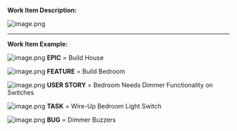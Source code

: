 **Work Item Description:**

![image.png](/.attachments/image-4803b317-f301-4607-8dae-10e5bbd4c037.png)

---

**Work Item Example:**

![image.png](/.attachments/image-44648fcd-8ecc-48e3-ba01-3dc5ad76efc9.png)
**EPIC** = Build House

![image.png](/.attachments/image-a1d37559-20d1-4adf-a564-b0c4450954a9.png)
**FEATURE** = Build Bedroom

![image.png](/.attachments/image-f53d621a-cc78-4fd8-938c-cddcc6600d25.png)
**USER STORY** = Bedroom Needs Dimmer Functionality on Switches

![image.png](/.attachments/image-4bb90d2a-c0bb-4711-b6c5-e8253d4ca688.png)
**TASK** = Wire-Up Bedroom Light Switch

![image.png](/.attachments/image-ee7fdf8b-8ee6-4720-9833-35d6a069b63f.png)
**BUG** = Dimmer Buzzers
